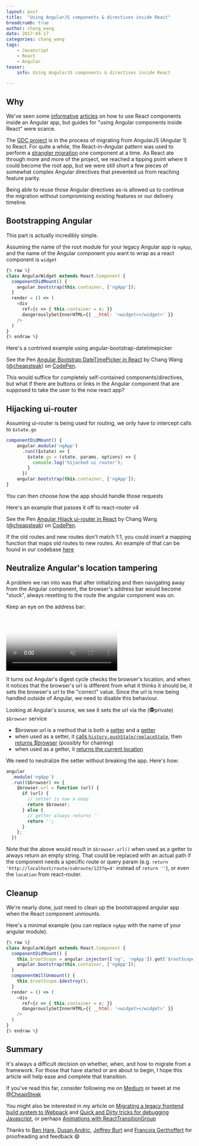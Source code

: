 ```yaml
---
layout: post
title:  "Using AngularJS components & directives inside React"
breadcrumb: true
author: chang_wang
date: 2017-04-17
categories: chang_wang
tags:
    - Javascript
    - React
    - Angular
teaser:
    info: Using AngularJS components & directives inside React

---
```


## Why  
We've seen some [informative](http://blog.rangle.io/migrating-an-angular-1-application-to-react/) [articles](https://tech.small-improvements.com/2017/01/25/how-to-migrate-an-angularjs-1-app-to-react/) on how to use React components inside an Angular app, but guides for "using Angular components inside React" were scarce.

The [GDC project](https://portal.gdc.cancer.gov/) is in the process of migrating from AngularJS (Angular 1) to React. For quite a while, the React-in-Angular pattern was used to perform a [strangler migration](https://www.martinfowler.com/bliki/StranglerApplication.html) one component at a time. As React ate through more and more of the project, we reached a tipping point where it could become the root app, but we were still short a few pieces of somewhat complex Angular directives that prevented us from reaching feature parity.  

Being able to reuse those Angular directives as-is allowed us to continue the migration without compromising existing features or our delivery timeline.  


## Bootstrapping Angular

This part is actually incredibly simple.  

Assuming the name of the root module for your legacy Angular app is `ngApp`, and the name of the Angular component you want to wrap as a react component is `widget`

```js
{% raw %}
class AngularWidget extends React.Component {
  componentDidMount() {
    angular.bootstrap(this.container, ['ngApp']);
  }
  render = () => (
    <div
      ref={c => { this.container = c; }}
      dangerouslySetInnerHTML={{ __html: '<widget></widget>' }}
    />
  )
}
{% endraw %}
```

Here's a contrived example using angular-bootstrap-datetimepicker

<p data-height="430" data-theme-id="dark" data-slug-hash="ryoqEp" data-default-tab="js,result" data-user="cheapsteak" data-embed-version="2" data-pen-title="Angular Bootstrap DateTimePicker in React" class="codepen">See the Pen <a href="http://codepen.io/cheapsteak/pen/ryoqEp/">Angular Bootstrap DateTimePicker in React</a> by Chang Wang (<a href="http://codepen.io/cheapsteak">@cheapsteak</a>) on <a href="http://codepen.io">CodePen</a>.</p>

This would suffice for completely self-contained components/directives, but what if there are buttons or links in the Angular component that are supposed to take the user to the now react app?

## Hijacking ui-router

Assuming ui-router is being used for routing, we only have to intercept calls to `$state.go`

```js
componentDidMount() {
    angular.module('ngApp')
      .run(($state) => {
        $state.go = (state, params, options) => {
          console.log('hijacked ui router');
        }
      })
    angular.bootstrap(this.container, ['ngApp']);
}
```

You can then choose how the app should handle those requests

Here's an example that passes it off to react-router v4
<p data-height="430" data-theme-id="dark" data-slug-hash="PpvBzy" data-default-tab="js,result" data-user="cheapsteak" data-embed-version="2" data-pen-title="Angular Hijack ui-router in React" class="codepen">See the Pen <a href="http://codepen.io/cheapsteak/pen/PpvBzy/">Angular Hijack ui-router in React</a> by Chang Wang (<a href="http://codepen.io/cheapsteak">@cheapsteak</a>) on <a href="http://codepen.io">CodePen</a>.</p>

If the old routes and new routes don't match 1:1, you could insert a mapping function that maps old routes to new routes. An example of that can be found in our codebase [here](https://github.com/NCI-GDC/portal-ui/blob/7dd05963c638d1ff9ae60b4f2eb089151aa1a473/modules/node_modules/%40ncigdc/components/GitHut.js#L86-L110)

## Neutralize Angular's location tampering  

A problem we ran into was that after initializing and then navigating away from the Angular component, the browser's address bar would become "stuck", always resetting to the route the angular component was on. 

Keep an eye on the address bar:

<video class="share-video" id="share-video" poster="{{site.urlimg}}chang_wang/ng-in-react/SizzlingKeyDolphin-poster.jpg" autoplay="" muted="" loop>
    <source id="webmSource" src="{{site.urlimg}}chang_wang/ng-in-react/SizzlingKeyDolphin.webm" type="video/webm">
    <source id="mp4Source" src="{{site.urlimg}}chang_wang/ng-in-react/SizzlingKeyDolphin.mp4" type="video/mp4">
    <img title="Sorry, your browser doesn't support HTML5 video." src="{{site.urlimg}}chang_wang/ng-in-react/SizzlingKeyDolphin.gif">
</video>

It turns out Angular's digest cycle checks the browser's location, and when it notices that the browser's url is different from what it thinks it should be, it sets the browser's url to the "correct" value. Since the url is now being handled outside of Angular, we need to disable this behaviour.  

Looking at Angular's source, we see it sets the url via the (🕵️private) `$browser` service

- $browser.url is a method that is both a [setter](https://github.com/angular/angular.js/blob/2c7400e7d07b0f6cec1817dab40b9250ce8ebce6/src/ng/browser.js#L132-L170) and a [getter](https://github.com/angular/angular.js/blob/2c7400e7d07b0f6cec1817dab40b9250ce8ebce6/src/ng/browser.js#L171-L178)
- when used as a setter, it [calls `history.pushState/replaceState`](https://github.com/angular/angular.js/blob/2c7400e7d07b0f6cec1817dab40b9250ce8ebce6/src/ng/browser.js#L150), then [returns $browser](https://github.com/angular/angular.js/blob/2c7400e7d07b0f6cec1817dab40b9250ce8ebce6/src/ng/browser.js#L170) (possibly for chaining)
- when used as a getter, it [returns the current location](https://github.com/angular/angular.js/blob/2c7400e7d07b0f6cec1817dab40b9250ce8ebce6/src/ng/browser.js#L177)  

We need to neutralize the setter without breaking the app. 
Here's how:

```js
angular
  .module('ngApp')
  .run(($browser) => {
    $browser.url = function (url) {
      if (url) {
        // setter is now a noop
        return $browser;
      } else {
        // getter always returns ''
        return '';
      }
    };
  })
```
Note that the above would result in `$browser.url()` when used as a getter to always return an empty string. That could be replaced with an actual path if the component needs a specific route or query param (e.g. `return 'http://localhost/route/subroute/123?q=4'` instead of `return ''`), or even the `location` from react-router.  

## Cleanup

We're nearly done, just need to clean up the bootstrapped angular app when the React component unmounts.  

Here's a minimal example (you can replace `ngApp` with the name of your angular module).

```js
{% raw %}
class AngularWidget extends React.Component {
  componentDidMount() {
    this.$rootScope = angular.injector(['ng', 'ngApp']).get('$rootScope');
    angular.bootstrap(this.container, ['ngApp']);
  }
  componentWillUnmount() {
    this.$rootScope.$destroy();
  }
  render = () => (
    <div
      ref={c => { this.container = c; }}
      dangerouslySetInnerHTML={{ __html: '<widget></widget>' }}
    />
  )
}
{% endraw %}
```

## Summary  

It's always a difficult decision on whether, when, and how to migrate from a framework. For those that have started or are about to begin, I hope this article will help ease and complete that transition.  

If you've read this far, consider following me on [Medium](https://medium.com/@cheapsteak/latest) or tweet at me [@CheapSteak](https://twitter.com/CheapSteak)  

You might also be interested in my article on [Migrating a legacy frontend build system to Webpack](https://softeng.oicr.on.ca/chang_wang/2017/01/03/Legacy-Build-Tool-Migration/) and [Quick and Dirty tricks for debugging Javascript](https://medium.com/@cheapsteak/quick-and-dirty-tricks-for-debugging-javascript-d0e911c3afa), or perhaps [Animations with ReactTransitionGroup](https://medium.com/p/animations-with-reacttransitiongroup-4972ad7da286)

Thanks to [Ben Hare](https://twitter.com/hare_ben), [Dusan Andric](https://twitter.com/andricDu), [Jeffrey Burt](https://twitter.com/jephuff) and [Francois Gerthoffert](https://twitter.com/fgerthoffert) for proofreading and feedback 😄

<script async src="https://production-assets.codepen.io/assets/embed/ei.js"></script>
